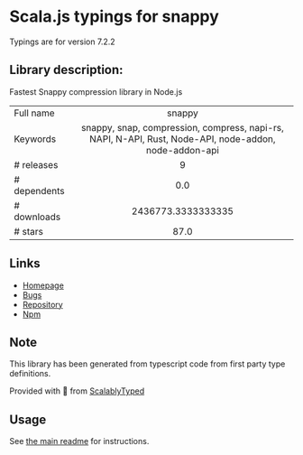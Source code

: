 
# Scala.js typings for snappy

Typings are for version 7.2.2

## Library description:
Fastest Snappy compression library in Node.js

|                    |                 |
| ------------------ | :-------------: |
| Full name          | snappy |
| Keywords           | snappy, snap, compression, compress, napi-rs, NAPI, N-API, Rust, Node-API, node-addon, node-addon-api |
| # releases         | 9 |
| # dependents       | 0.0 |
| # downloads        | 2436773.3333333335 |
| # stars            | 87.0 |

## Links
- [Homepage](https://github.com/Brooooooklyn/snappy#readme)
- [Bugs](https://github.com/Brooooooklyn/snappy/issues)
- [Repository](https://github.com/Brooooooklyn/snappy)
- [Npm](https://www.npmjs.com/package/snappy)
    


## Note
This library has been generated from typescript code from first party type definitions.

Provided with :purple_heart: from [ScalablyTyped](https://github.com/oyvindberg/ScalablyTyped)

## Usage
See [the main readme](../../readme.md) for instructions.



